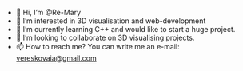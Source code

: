 - 👋 Hi, I’m @Re-Mary
- 👀 I’m interested in 3D visualisation and web-development
- 🌱 I’m currently learning C++ and would like to start a huge project.
- 💞️ I’m looking to collaborate on 3D visualising projects.
- 📫 How to reach me? You can  write me an e-mail: vereskovaia@gmail.com

<!---
Re-Mary/Re-Mary is a ✨ special ✨ repository because its `README.md` (this file) appears on your GitHub profile.
You can click the Preview link to take a look at your changes.
--->
